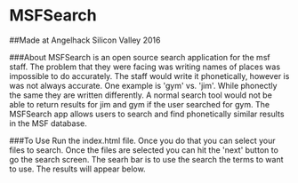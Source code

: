 # MSFSearch
##Made at Angelhack Silicon Valley 2016

###About
MSFSearch is an open source search application for the msf staff. The problem that they were facing was writing names of places was impossible to do accurately. The staff would write it phonetically, however is was not always accurate. One example is 'gym' vs. 'jim'. While phonectly the same they are written differently. A normal search tool would not be able to return results for jim and gym if the user searched for gym. The MSFSearch app allows users to search and find phonetically similar results in the MSF database.

###To Use
Run the index.html file. Once you do that you can select your files to search. Once the files are selected you can hit the 'next' button to go the search screen. The searh bar is to use the search the terms to want to use. The results will appear below.
